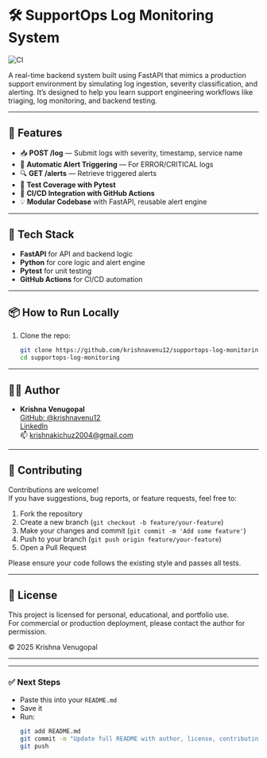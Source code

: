 # 🛠️ SupportOps Log Monitoring System

![CI](https://github.com/krishnavenu12/supportops-log-monitoring/actions/workflows/test.yml/badge.svg)

A real-time backend system built using FastAPI that mimics a production support environment by simulating log ingestion, severity classification, and alerting. It’s designed to help you learn support engineering workflows like triaging, log monitoring, and backend testing.

---

## 🚀 Features

- 📥 **POST /log** — Submit logs with severity, timestamp, service name
- 🚨 **Automatic Alert Triggering** — For ERROR/CRITICAL logs
- 🔍 **GET /alerts** — Retrieve triggered alerts
- 🧪 **Test Coverage with Pytest**
- 🔄 **CI/CD Integration with GitHub Actions**
- 💡 **Modular Codebase** with FastAPI, reusable alert engine

---

## 🧰 Tech Stack

- **FastAPI** for API and backend logic
- **Python** for core logic and alert engine
- **Pytest** for unit testing
- **GitHub Actions** for CI/CD automation

---

## 📦 How to Run Locally

1. Clone the repo:
   ```bash
   git clone https://github.com/krishnavenu12/supportops-log-monitoring.git
   cd supportops-log-monitoring

---

## 👨‍💻 Author


- **Krishna Venugopal**  
  [GitHub: @krishnavenu12](https://github.com/krishnavenu12)  
  [LinkedIn](https://www.linkedin.com/in/krishna-venugopal-9b073b267/)  
  📫 [krishnakichuz2004@gmail.com](mailto:krishnakichuz2004@gmail.com)

---

## 🤝 Contributing

Contributions are welcome!  
If you have suggestions, bug reports, or feature requests, feel free to:

1. Fork the repository
2. Create a new branch (`git checkout -b feature/your-feature`)
3. Make your changes and commit (`git commit -m 'Add some feature'`)
4. Push to your branch (`git push origin feature/your-feature`)
5. Open a Pull Request

Please ensure your code follows the existing style and passes all tests.

---

## 📄 License

This project is licensed for personal, educational, and portfolio use.  
For commercial or production deployment, please contact the author for permission.

© 2025 Krishna Venugopal

---


---

### ✅ Next Steps

- Paste this into your `README.md`
- Save it
- Run:
  ```bash
  git add README.md
  git commit -m "Update full README with author, license, contributing"
  git push

